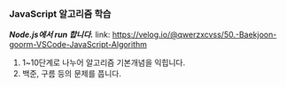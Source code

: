 ### JavaScript 알고리즘 학습
***Node.js에서 run 합니다.***
link: https://velog.io/@qwerzxcvss/50.-Baekjoon-goorm-VSCode-JavaScript-Algorithm

1. 1~10단계로 나누어 알고리즘 기본개념을 익힙니다.
2. 백준, 구름 등의 문제를 풉니다.
